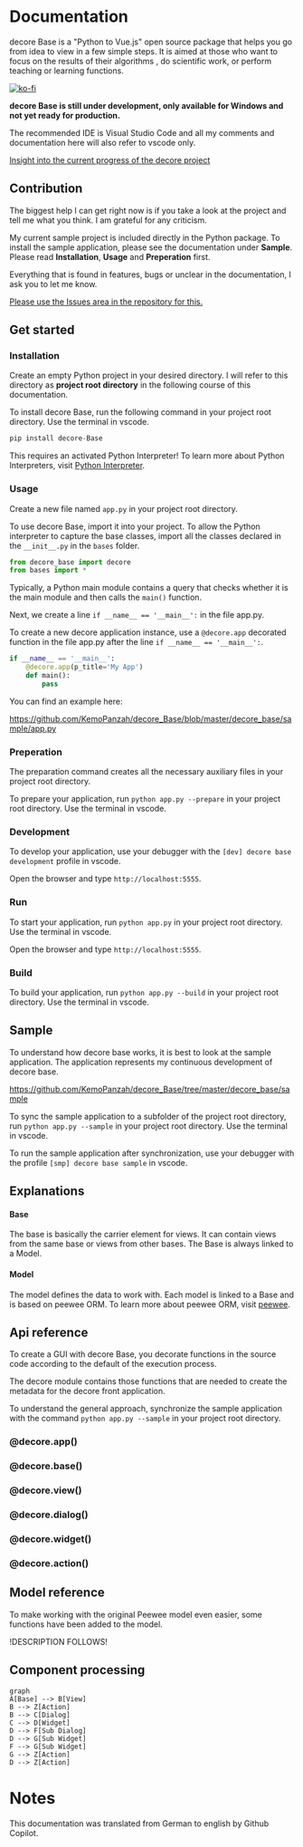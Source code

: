 # Documentation
decore Base is a "Python to Vue.js" open source package that helps you go from idea to view in a few simple steps. It is aimed at those who want to focus on the results of their algorithms , do scientific work, or perform teaching or learning functions.

[![ko-fi](https://ko-fi.com/img/githubbutton_sm.svg)](https://ko-fi.com/P5P2JCC5B)

**decore Base is still under development, only available for Windows and not yet ready for production.**

The recommended IDE is Visual Studio Code and all my comments and documentation here will also refer to vscode only.

[Insight into the current progress of the decore project](https://github.com/users/KemoPanzah/projects/1/views/1)

## Contribution
The biggest help I can get right now is if you take a look at the project and tell me what you think. I am grateful for any criticism.

My current sample project is included directly in the Python package. To install the sample application, please see the documentation under **Sample**. Please read **Installation**, **Usage** and **Preperation** first.

Everything that is found in features, bugs or unclear in the documentation, I ask you to let me know.

[Please use the Issues area in the repository for this.](https://github.com/KemoPanzah/decore_Base/issues)

## Get started
### Installation
Create an empty Python project in your desired directory. I will refer to this directory as **project root directory** in the following course of this documentation.

To install decore Base, run the following command in your project root directory. Use the terminal in vscode.

```python
pip install decore-Base
```

This requires an activated Python Interpreter! To learn more about Python Interpreters, visit [Python Interpreter](https://code.visualstudio.com/docs/python/environments).

### Usage
Create a new file named `app.py` in your project root directory.

To use decore Base, import it into your project. To allow the Python interpreter to capture the base classes, import all the classes declared in the `__init__.py` in the `bases` folder.

```python
from decore_base import decore
from bases import *
```

Typically, a Python main module contains a query that checks whether it is the main module and then calls the `main()` function.

Next, we create a line `if __name__ == '__main__':` in the file app.py.

To create a new decore application instance, use a `@decore.app` decorated function in the file app.py after the line `if __name__ == '__main__':`.

```python
if __name__ == '__main__':
    @decore.app(p_title='My App')
    def main():
        pass
```

You can find an example here:

https://github.com/KemoPanzah/decore_Base/blob/master/decore_base/sample/app.py

### Preperation
The preparation command creates all the necessary auxiliary files in your project root directory.

To prepare your application, run `python app.py --prepare` in your project root directory. Use the terminal in vscode.

### Development
To develop your application, use your debugger with the `[dev] decore base development` profile in vscode.

Open the browser and type `http://localhost:5555`.

### Run
To start your application, run `python app.py` in your project root directory. Use the terminal in vscode.

Open the browser and type `http://localhost:5555`.

### Build
To build your application, run `python app.py --build` in your project root directory. Use the terminal in vscode.

## Sample
To understand how decore base works, it is best to look at the sample application. The application represents my continuous development of decore base.

https://github.com/KemoPanzah/decore_Base/tree/master/decore_base/sample

To sync the sample application to a subfolder of the project root directory, run `python app.py --sample` in your project root directory. Use the terminal in vscode.

To run the sample application after synchronization, use your debugger with the profile `[smp] decore base sample` in vscode.

## Explanations

#### Base
The base is basically the carrier element for views. It can contain views from the same base or views from other bases. The Base is always linked to a Model.

#### Model
The model defines the data to work with. Each model is linked to a Base and is based on peewee ORM. To learn more about peewee ORM, visit [peewee](http://docs.peewee-orm.com/en/latest/).

## Api reference
To create a GUI with decore Base, you decorate functions in the source code according to the default of the execution process.

The decore module contains those functions that are needed to create the metadata for the decore front application.

To understand the general approach, synchronize the sample application with the command `python app.py --sample` in your project root directory.

### @decore.app()
### @decore.base()
### @decore.view()
### @decore.dialog()
### @decore.widget()
### @decore.action()

## Model reference
To make working with the original Peewee model even easier, some functions have been added to the model.

!DESCRIPTION FOLLOWS!

## Component processing
```mermaid
graph
A[Base] --> B[View]
B --> Z[Action]
B --> C[Dialog]
C --> D[Widget]
D --> F[Sub Dialog]
D --> G[Sub Widget]
F --> G[Sub Widget]
G --> Z[Action]
D --> Z[Action]
```

# Notes
This documentation was translated from German to english by Github Copilot.